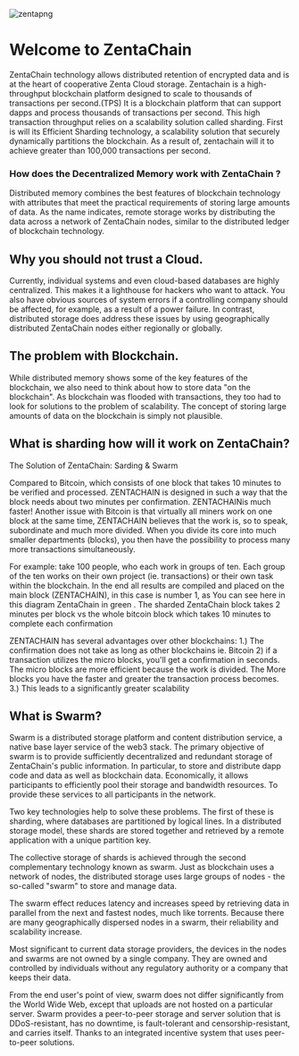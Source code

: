 ![zentapng](https://user-images.githubusercontent.com/40530024/42548921-d9125f4a-84c9-11e8-968a-5070cd3ecf3b.png)

# Welcome to ZentaChain

ZentaChain technology allows distributed retention of encrypted data and is at the heart of cooperative Zenta Cloud storage.
Zentachain is a high-throughput blockchain platform designed to scale to thousands of transactions per second.(TPS)
It is a blockchain platform that can support dapps and process thousands of transactions per second.
This high transaction throughput relies on a scalability solution called sharding.
First is will its Efficient Sharding technology, a scalability solution that securely dynamically partitions
the blockchain. As a result of, zentachain will it to achieve greater than 100,000 transactions per second.


### How does the Decentralized Memory work with ZentaChain ?

Distributed memory combines the best features of blockchain technology with attributes that meet the practical requirements of storing large amounts of data. As the name indicates, remote storage works by distributing the data across a network of ZentaChain nodes, similar to the distributed ledger of blockchain technology.

## Why you should not trust a Cloud.

Currently, individual systems and even cloud-based databases are highly centralized.  This makes it a lighthouse for hackers who want to attack. You also have obvious sources of system errors if a controlling company should be affected, for example, as a result of a power failure.
In contrast, distributed storage does address these issues by using geographically distributed ZentaChain nodes either regionally or globally.


## The problem with Blockchain.

While distributed memory shows some of the key features of the blockchain, we also need to think about how to store data "on the blockchain".
As blockchain was flooded with transactions, they too had to look for solutions to the problem of scalability.
The concept of storing large amounts of data on the blockchain is simply not plausible.

## What is sharding how will it work on ZentaChain?

The Solution of ZentaChain: Sarding & Swarm

Compared to Bitcoin, which consists of one block that takes 10 minutes to be verified and processed. ZENTACHAIN ​​is designed in such a way that the block needs about two minutes per confirmation. ZENTACHAIN ​​is much faster! Another issue  with Bitcoin is that virtually all miners work on one block at the same time, ZENTACHAIN ​​believes that the work is, so to speak, subordinate and much more divided. When you divide its core into much smaller departments (blocks), you then have the possibility to process many more transactions simultaneously.

For example: take 100 people, who each work in groups of ten. Each group of the ten works on their own project (ie. transactions) or their own task within the blockchain. In the end all results are compiled and placed on the main block (ZENTACHAIN), in this case is number 1, as You can see here in this diagram ZentaChain  in green . The sharded  ZentaChain block takes 2 minutes per block vs the whole bitcoin block which takes 10 minutes to complete each confirmation 

ZENTACHAIN has several advantages over other blockchains:
1.) The confirmation does not take as long as other blockchains ie. Bitcoin
2) if a transaction utilizes the micro blocks, you'll get a confirmation in seconds. The micro blocks are more efficient because the work is divided. The More blocks you have the faster and greater the transaction process becomes.  
3.) This leads to a significantly greater scalability

## What is Swarm?

Swarm is a distributed storage platform and content distribution service, a native base layer service of the web3 stack.
The primary objective of swarm is to provide sufficiently decentralized and redundant storage of ZentaChain's public information.
In particular, to store and distribute dapp code and data as well as blockchain data.
Economically, it allows participants to efficiently pool their storage and bandwidth resources.
To provide these services to all participants in the network.


Two key technologies help to solve these problems. 
The first of these is sharding, where databases are partitioned by logical lines.
In a distributed storage model, these shards are stored together and retrieved by a remote application with a unique partition key.

The collective storage of shards is achieved through the second complementary technology known as swarm.
Just as blockchain uses a network of nodes, the distributed storage uses large groups of nodes - the so-called "swarm" to store and manage data.

The swarm effect reduces latency and increases speed by retrieving data in parallel from the next and fastest nodes, much like torrents.
Because there are many geographically dispersed nodes in a swarm, their reliability and scalability increase.

Most significant to current data storage providers, the devices in the nodes and swarms are not owned by a single company.
They are owned and controlled by individuals without any regulatory authority or a company that keeps their data.

From the end user's point of view, swarm does not differ significantly from the World Wide Web, except that uploads are not hosted on a particular server.
Swarm provides a peer-to-peer storage and server solution that is DDoS-resistant, has no downtime, is fault-tolerant and censorship-resistant, and carries itself.
Thanks to an integrated incentive system that uses peer-to-peer solutions.
